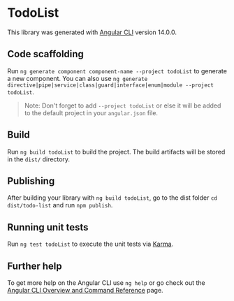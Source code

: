 # TodoList

This library was generated with [Angular CLI](https://github.com/angular/angular-cli) version 14.0.0.

## Code scaffolding

Run `ng generate component component-name --project todoList` to generate a new component. You can also use `ng generate directive|pipe|service|class|guard|interface|enum|module --project todoList`.
> Note: Don't forget to add `--project todoList` or else it will be added to the default project in your `angular.json` file. 

## Build

Run `ng build todoList` to build the project. The build artifacts will be stored in the `dist/` directory.

## Publishing

After building your library with `ng build todoList`, go to the dist folder `cd dist/todo-list` and run `npm publish`.

## Running unit tests

Run `ng test todoList` to execute the unit tests via [Karma](https://karma-runner.github.io).

## Further help

To get more help on the Angular CLI use `ng help` or go check out the [Angular CLI Overview and Command Reference](https://angular.io/cli) page.
